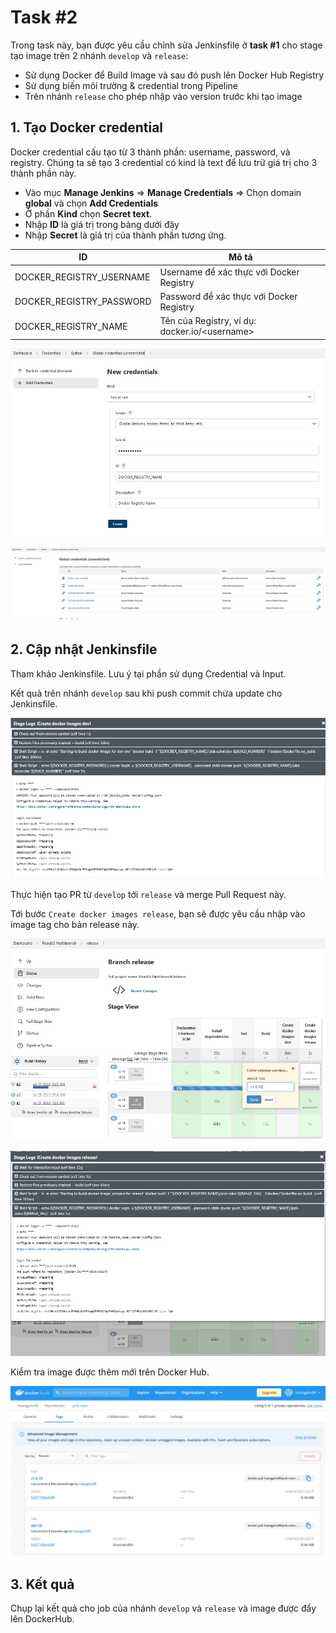   
# Task #2  

Trong task này, bạn được yêu cầu chỉnh sửa Jenkinsfile ở **task #1** cho stage tạo image trên 2 nhánh `develop` và `release`:
- Sử dụng Docker để Build Image và sau đó push lên Docker Hub Registry
- Sử dụng biến môi trường & credential trong Pipeline
- Trên nhánh `release` cho phép nhập vào version trước khi tạo image

## 1. Tạo Docker credential

Docker credential cấu tạo từ 3 thành phần: username, password, và registry. Chúng ta sẽ tạo 3 credential có kind là text để lưu trữ giá trị cho 3 thành phần này.
- Vào mục **Manage Jenkins** => **Manage Credentials** =>  Chọn domain **global** và chọn **Add Credentials**  
- Ở phần **Kind** chọn **Secret text**.
- Nhập **ID** là giá trị trong bảng dưới đây
- Nhập **Secret** là giá trị của thành phần tương ứng.

| ID | Mô tả  |
|--|--|
| DOCKER_REGISTRY_USERNAME | Username để xác thực với Docker Registry |
| DOCKER_REGISTRY_PASSWORD| Password để xác thực với Docker Registry |
| DOCKER_REGISTRY_NAME| Tên của Registry, ví dụ: docker.io/\<username> |

![Cred Docker](../images/cred_docker_name.png)

![Cred Docker](../images/cred_result.png)

## 2. Cập nhật Jenkinsfile

Tham khảo Jenkinsfile. Lưu ý tại phần sử dụng Credential và Input.

Kết quả trên nhánh `develop` sau khi push commit chứa update cho Jenkinsfile.

![Develop Result](../images/dev_2_result.png)

Thực hiện tạo PR từ `develop` tới `release` và merge Pull Request này.


Tới bước `Create docker images release`, bạn sẽ được yêu cầu nhập vào image tag cho bản release này.

![Release Result](../images/release_2_enter.png)

![Release Result](../images/release_2_result.png)

Kiểm tra image được thêm mới trên Docker Hub.

![Release Result](../images/docker_image.png)

## 3. Kết quả

Chụp lại kết quả cho job của nhánh `develop` và `release` và image được đẩy lên DockerHub.
